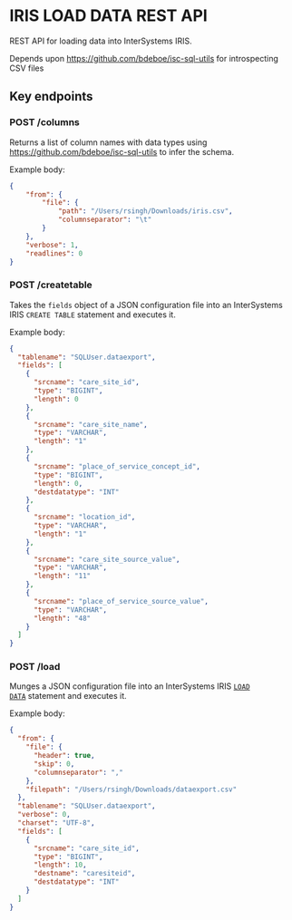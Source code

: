 # IRIS LOAD DATA REST API

REST API for loading data into InterSystems IRIS.

Depends upon https://github.com/bdeboe/isc-sql-utils for introspecting CSV files

## Key endpoints

### POST /columns

Returns a list of column names with data types using  https://github.com/bdeboe/isc-sql-utils to infer the schema.

Example body:
```json
{
    "from": {
        "file": {
            "path": "/Users/rsingh/Downloads/iris.csv",
            "columnseparator": "\t"
        }
    },
    "verbose": 1,
    "readlines": 0
}
```

### POST /createtable
    
Takes the <code>fields</code> object of a JSON configuration file into an InterSystems IRIS <code>CREATE TABLE</code> statement and executes it.

Example body:
```json
{
  "tablename": "SQLUser.dataexport",
  "fields": [
    {
      "srcname": "care_site_id",
      "type": "BIGINT",
      "length": 0
    },
    {
      "srcname": "care_site_name",
      "type": "VARCHAR",
      "length": "1"
    },
    {
      "srcname": "place_of_service_concept_id",
      "type": "BIGINT",
      "length": 0,
      "destdatatype": "INT"
    },
    {
      "srcname": "location_id",
      "type": "VARCHAR",
      "length": "1"
    },
    {
      "srcname": "care_site_source_value",
      "type": "VARCHAR",
      "length": "11"
    },
    {
      "srcname": "place_of_service_source_value",
      "type": "VARCHAR",
      "length": "48"
    }
  ]
}
```

### POST /load

Munges a JSON configuration file into an InterSystems IRIS 
<code><a href="https://docs.intersystems.com/irislatest/csp/docbook/DocBook.UI.Page.cls?KEY=RSQL_loaddata">LOAD DATA</a></code> statement and executes it.

Example body:
```json
{
  "from": {
    "file": {
      "header": true,
      "skip": 0,
      "columnseparator": ","
    },
    "filepath": "/Users/rsingh/Downloads/dataexport.csv"
  },
  "tablename": "SQLUser.dataexport",
  "verbose": 0,
  "charset": "UTF-8",
  "fields": [
    {
      "srcname": "care_site_id",
      "type": "BIGINT",
      "length": 10,
      "destname": "caresiteid",
      "destdatatype": "INT"
    }
  ]
}
```
